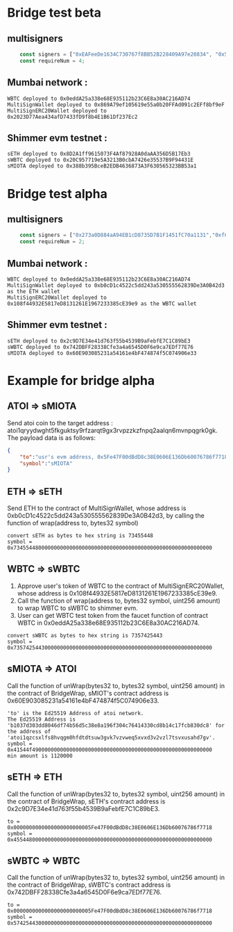 # Bridge test beta
## multisigners
```js
    const signers = ["0xEAFeeDe1634C730767f8BB52B228409A97e20834", "0x520da6bE41DdD56719b96685aa8a16f97c6907cA","0xbC6FBA88AD1F470494095C793cEcB5AcF956f09a", "0x458a8E1cc5da9a205AFa66C3A6Fba40abf974203", "0x0cd6770bec3a5984f518b6fb296b394ad27b2e14", "0xad123dddd5128e43b807faa816a88487f46700b4"];
    const requireNum = 4;
```
## Mumbai network :
```
WBTC deployed to 0x0eddA25a338e68E935112b23C6E8a30AC216AD74
MultiSignWallet deployed to 0x869A79ef105619e55a0b20FFAd091c2EFf8bf9eF
MultiSignERC20Wallet deployed to 0x2023D77Aea434afD7433fD9f8b4E1B61Df237Ec2
```
## Shimmer evm testnet :
```
sETH deployed to 0x8D2A1ff9615073F4Af87928A0daAA356D5B17Eb3
sWBTC deployed to 0x20C957719e5A3213B0cbA7426e35537B9F94431E
sMIOTA deployed to 0x388b395BceB2EDB4636873A3F630565323BB53a1
```

# Bridge test alpha
## multisigners
```js
    const signers = ["0x273a0D884aA94EB1cD8735D7B1F1451fC70a1131","0xfC0F8F40eCc0C180A707FdCe7c6FB8138705c785","0xC4607f0F8337Ac925D4353ECf8e57f8057f6ce90"];
    const requireNum = 2;
```
## Mumbai network :
```
WBTC deployed to 0x0eddA25a338e68E935112b23C6E8a30AC216AD74
MultiSignWallet deployed to 0xb0cD1c4522c5dd243a530555562839De3A0B42d3 as the ETH wallet
MultiSignERC20Wallet deployed to 0x108f44932E5817eD8131261E1967233385cE39e9 as the WBTC wallet
```
## Shimmer evm testnet :
```
sETH deployed to 0x2c9D7E34e41d763f55b4539B9aFebfE7C1C89bE3
sWBTC deployed to 0x742DBFF28338Cfe3a4a6545D0F6e9ca7EDf77E76
sMIOTA deployed to 0x60E903085231a54161e4bF474874f5C074906e33
```

# Example for bridge alpha
## ATOI => sMIOTA
Send atoi coin to the target address : atoi1qryydwght5fkguktsy9rfzarqt9gx3rvpzzkzfnpq2aalqn6mvnpqgrk0gk. The payload data is as follows:
```json
{
    "to":"usr's evm address, 0x5Fe47F00dBdD8c38E0606E136Db60076786f7718",
    "symbol":"sMIOTA"
}
```
## ETH => sETH
Send ETH to the contract of MultiSignWallet, whose address is 0xb0cD1c4522c5dd243a530555562839De3A0B42d3, by calling the function of wrap(address to, bytes32 symbol) 
```
convert sETH as bytes to hex string is 73455448
symbol = 0x7345544800000000000000000000000000000000000000000000000000000000
```
## WBTC => sWBTC
1. Approve user's token of WBTC to the contract of MultiSignERC20Wallet, whose address is 0x108f44932E5817eD8131261E1967233385cE39e9.
2. Call the function of wrap(address to, bytes32 symbol, uint256 amount) to wrap WBTC to sWBTC to shimmer evm.
3. User can get WBTC test token from the faucet function of contract WBTC in 0x0eddA25a338e68E935112b23C6E8a30AC216AD74.
```
convert sWBTC as bytes to hex string is 7357425443
symbol = 0x7357425443000000000000000000000000000000000000000000000000000000
```
## sMIOTA => ATOI
Call the function of unWrap(bytes32 to, bytes32 symbol, uint256 amount) in the contract of BridgeWrap, sMIOT's contract address is 0x60E903085231a54161e4bF474874f5C074906e33.
```
'to' is the Ed25519 Address of atoi network. 
The Ed25519 Address is 'b1037d303dd8046df74b56d5c38e8a196f304c76414330cd8b14c17fcb830dc8' for the address of 'atoi1qzcsxlfs8hvqgm0hfdtdtsuw3gvk7vzvweq5xvxd3v2vzl7tsvxusahd7gv'.
symbol = 0x41544f4900000000000000000000000000000000000000000000000000000000
min amount is 1120000
```
## sETH => ETH
Call the function of unWrap(bytes32 to, bytes32 symbol, uint256 amount) in the contract of BridgeWrap, sETH's contract address is 0x2c9D7E34e41d763f55b4539B9aFebfE7C1C89bE3.
```
to =     0x0000000000000000000000005Fe47F00dBdD8c38E0606E136Db60076786f7718
symbol = 0x4554480000000000000000000000000000000000000000000000000000000000
```
## sWBTC => WBTC
Call the function of unWrap(bytes32 to, bytes32 symbol, uint256 amount) in the contract of BridgeWrap, sWBTC's contract address is 0x742DBFF28338Cfe3a4a6545D0F6e9ca7EDf77E76.
```
to =     0x0000000000000000000000005Fe47F00dBdD8c38E0606E136Db60076786f7718
symbol = 0x5742544300000000000000000000000000000000000000000000000000000000
```
